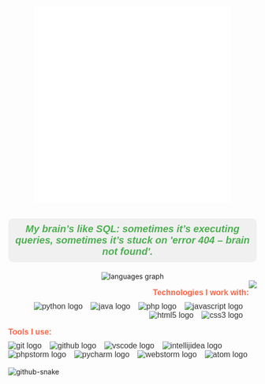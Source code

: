 <div align="center">
    <img src="example.svg" width="400" height="400" alt="css-in-readme">
</div>

<h3 align="center" style="font-family: 'Arial', sans-serif; color: #4CAF50; font-size: 20px; font-style: italic; background-color: #F0F0F0; padding: 10px; border-radius: 10px;">My brain’s like SQL: sometimes it’s executing queries, sometimes it’s stuck on 'error 404 – brain not found'. 🚀</h3>

<div align="center" style="margin-top: 20px;">
  <img src="https://github-readme-stats.vercel.app/api/top-langs?username=djelines&locale=en&hide_title=false&layout=compact&card_width=320&langs_count=7&theme=jolly&hide_border=true&custom_title=My%20Coding%20Toolbox" height="160" alt="languages graph" />
</div>

<img align="right" height="100" src="https://i.pinimg.com/originals/b0/da/cd/b0dacd0bb277315b8582d2d0e07d62a8.gif" />

<div align="right" style="font-family: 'Arial', sans-serif; color: #333; font-size: 16px;">
  <p style="font-weight: bold; color: #FF6347; margin-bottom: 10px;">Technologies I work with:</p>
  <img src="https://skillicons.dev/icons?i=py" height="30" alt="python logo" style="margin-right: 12px;" />
  <img src="https://skillicons.dev/icons?i=java" height="30" alt="java logo" style="margin-right: 12px;" />
  <img src="https://skillicons.dev/icons?i=php" height="30" alt="php logo" style="margin-right: 12px;" />
  <img src="https://skillicons.dev/icons?i=js" height="30" alt="javascript logo" style="margin-right: 12px;" />
  <img src="https://skillicons.dev/icons?i=html" height="30" alt="html5 logo" style="margin-right: 12px;" />
  <img src="https://skillicons.dev/icons?i=css" height="30" alt="css3 logo" style="margin-right: 12px;" />
</div>

<div align="left" style="font-family: 'Arial', sans-serif; color: #333; font-size: 16px;">
  <p style="font-weight: bold; color: #FF6347; margin-bottom: 10px;">Tools I use:</p>
  <img src="https://skillicons.dev/icons?i=git" height="30" alt="git logo" style="margin-right: 12px;" />
  <img src="https://skillicons.dev/icons?i=github" height="30" alt="github logo" style="margin-right: 12px;" />
  <img src="https://skillicons.dev/icons?i=vscode" height="30" alt="vscode logo" style="margin-right: 12px;" />
  <img src="https://skillicons.dev/icons?i=idea" height="30" alt="intellijidea logo" style="margin-right: 12px;" />
  <img src="https://cdn.jsdelivr.net/gh/devicons/devicon/icons/phpstorm/phpstorm-original.svg" height="30" alt="phpstorm logo" style="margin-right: 12px;" />
  <img src="https://cdn.jsdelivr.net/gh/devicons/devicon/icons/pycharm/pycharm-original.svg" height="30" alt="pycharm logo" style="margin-right: 12px;" />
  <img src="https://cdn.jsdelivr.net/gh/devicons/devicon/icons/webstorm/webstorm-original.svg" height="30" alt="webstorm logo" style="margin-right: 12px;" />
  <img src="https://skillicons.dev/icons?i=atom" height="30" alt="atom logo" style="margin-right: 12px;" />
</div>

<br clear="both">

<picture>
  <source media="(prefers-color-scheme: dark)" srcset="https://raw.githubusercontent.com/djelines/djelines/output/github-snake-dark.svg" />
  <source media="(prefers-color-scheme: light)" srcset="https://raw.githubusercontent.com/djelines/djelines/output/github-snake.svg" />
  <img alt="github-snake" src="https://raw.githubusercontent.com/tobiasmeyhoefer/tobiasmeyhoefer/output/github-snake.svg" />
</picture>
